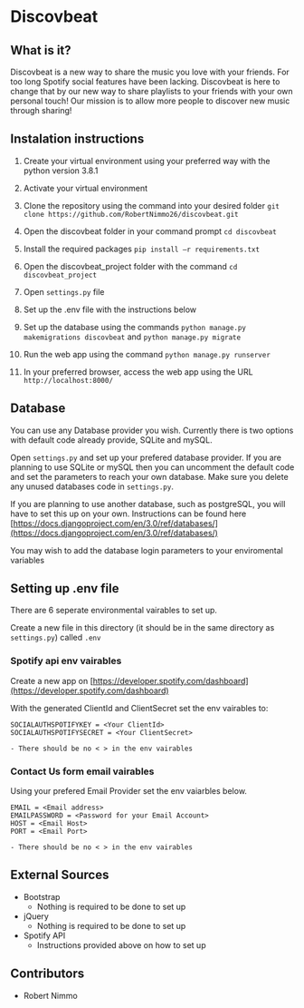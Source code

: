 # Discovbeat
## What is it?
Discovbeat is a new way to share the music you love with your friends. For too long Spotify social features have been lacking. Discovbeat is here to change that by our new way to share playlists to your friends with your own personal touch! Our mission is to allow more people to discover new music through sharing!

## Instalation instructions
1. Create your virtual environment using your preferred way with the python version 3.8.1
    
2.  Activate your virtual environment
    
3.  Clone the repository using the command into your desired folder  `git clone https://github.com/RobertNimmo26/discovbeat.git` 
    
4.  Open the discovbeat folder in your command prompt  `cd discovbeat`
    
5.  Install the required packages  `pip install –r requirements.txt`

6. Open the  discovbeat_project folder with the command `cd discovbeat_project`

7. Open `settings.py` file
    
8.  Set up the .env file with the instructions below
    
9.  Set up the database using the commands  `python manage.py makemigrations discovbeat`  and  `python manage.py migrate`
    
10.  Run the web app using the command  `python manage.py runserver`
    
11.  In your preferred browser, access the web app using the URL  `http://localhost:8000/`

## Database
You can use any Database provider you wish. Currently there is two options with default code already provide, SQLite and mySQL.

Open `settings.py` and set up your prefered database provider. If you are planning to use SQLite or mySQL then you can uncomment the default code and set the parameters to reach your own database. Make sure you delete any unused databases code in `settings.py`.

If you are planning to use another database, such as postgreSQL, you will have to set this up on your own. Instructions can be found here [https://docs.djangoproject.com/en/3.0/ref/databases/](https://docs.djangoproject.com/en/3.0/ref/databases/)

You may wish to add the database login parameters to your enviromental variables

## Setting up .env file
There are 6 seperate environmental vairables to set up. 

Create a new file in this directory (it should be in the same directory as `settings.py`) called `.env`

###  Spotify api env vairables
Create a new app on [https://developer.spotify.com/dashboard](https://developer.spotify.com/dashboard) 

With the generated ClientId and ClientSecret set the env vairables to:

	SOCIALAUTHSPOTIFYKEY = <Your ClientId>
	SOCIALAUTHSPOTIFYSECRET = <Your ClientSecret>
	
	- There should be no < > in the env vairables

### Contact Us form email vairables
Using your prefered Email Provider set the env vaiarbles below.

	EMAIL = <Email address>
	EMAILPASSWORD = <Password for your Email Account>
	HOST = <Email Host>
	PORT = <Email Port>
	
	- There should be no < > in the env vairables

## External Sources

-   Bootstrap
    -   Nothing is required to be done to set up
-   jQuery
    -   Nothing is required to be done to set up
-   Spotify API
    -   Instructions provided above on how to set up

## Contributors

- Robert Nimmo
